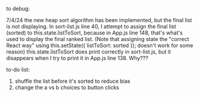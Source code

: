 to debug:

7/4/24
the new heap sort algorithm has been implemented, but the final list is not displaying.
In sort-list.js line 40, I attempt to assign the final list (sorted) to this.state.listToSort, because in App.js line 148, that's what's used to display the final ranked list.
(Note that assigning state the "correct React way" using this.setState({ listToSort: sorted }); doesn't work for some reason)
this.state.listToSort does print correctly in sort-list.js, but it disappears when I try to print it in App.js line 138. Why???

to-do list:
1. shuffle the list before it's sorted to reduce bias
2. change the a vs b choices to button clicks
